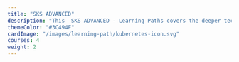 ```yaml
---
title: "SKS ADVANCED"
description: "This  SKS ADVANCED - Learning Paths covers the deeper technical topics of (managed) Kubernetes for an expert audience and conveys the benefits of containers and container orchestration for modern IT scenarios. It will help you learn how to leverage this new technology, use the terminology associated, understand the components and functions, and why these new technologies are so important."
themeColor: "#3C494F"
cardImage: "/images/learning-path/kubernetes-icon.svg"
courses: 4
weight: 2
---
```

